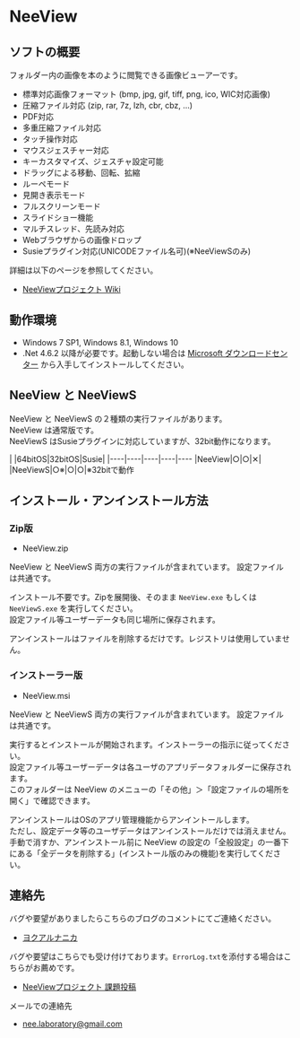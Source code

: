 # NeeView <VERSION/>

## ソフトの概要

  フォルダー内の画像を本のように閲覧できる画像ビューアーです。  

  * 標準対応画像フォーマット (bmp, jpg, gif, tiff, png, ico, WIC対応画像)
  * 圧縮ファイル対応 (zip, rar, 7z, lzh, cbr, cbz, ...)
  * PDF対応
  * 多重圧縮ファイル対応
  * タッチ操作対応
  * マウスジェスチャー対応
  * キーカスタマイズ、ジェスチャ設定可能
  * ドラッグによる移動、回転、拡縮
  * ルーペモード
  * 見開き表示モード
  * フルスクリーンモード
  * スライドショー機能
  * マルチスレッド、先読み対応
  * Webブラウザからの画像ドロップ
  * Susieプラグイン対応(UNICODEファイル名可)(※NeeViewSのみ)

  詳細は以下のページを参照してください。
  
  * [NeeViewプロジェクト Wiki](https://bitbucket.org/neelabo/neeview/wiki/)


## 動作環境

  * Windows 7 SP1, Windows 8.1, Windows 10
  * .Net 4.6.2 以降が必要です。起動しない場合は [Microsoft ダウンロードセンター](https://www.microsoft.com/ja-jp/download/details.aspx?id=53345) から入手してインストールしてください。


## NeeView と NeeViewS

  NeeView と NeeViewS の２種類の実行ファイルがあります。  
  NeeView は通常版です。  
  NeeViewS はSusieプラグインに対応していますが、32bit動作になります。

  |    |64bitOS|32bitOS|Susie|
  |----|----|----|----|----
  |NeeView|○|○|✕|
  |NeeViewS|○※|○|○|※32bitで動作


## インストール・アンインストール方法

### Zip版

  * NeeView<VERSION/>.zip

  NeeView と NeeViewS 両方の実行ファイルが含まれています。
  設定ファイルは共通です。

  インストール不要です。Zipを展開後、そのまま `NeeView.exe` もしくは `NeeViewS.exe` を実行してください。  
  設定ファイル等ユーザーデータも同じ場所に保存されます。  

  アンインストールはファイルを削除するだけです。レジストリは使用していません。

### インストーラー版

  * NeeView<VERSION/>.msi

  NeeView と NeeViewS 両方の実行ファイルが含まれています。
  設定ファイルは共通です。

  実行するとインストールが開始されます。インストーラーの指示に従ってください。  
  設定ファイル等ユーザーデータは各ユーザのアプリデータフォルダーに保存されます。  
  このフォルダーは NeeView のメニューの「その他」＞「設定ファイルの場所を開く」で確認できます。  
  
  アンインストールはOSのアプリ管理機能からアンイントールします。  
  ただし、設定データ等のユーザデータはアンインストールだけでは消えません。
  手動で消すか、アンインストール前に NeeView の設定の「全般設定」の一番下にある「全データを削除する」(インストール版のみの機能)を実行してください。

## 連絡先

 バグや要望がありましたらこちらのブログのコメントにてご連絡ください。
 
  * [ヨクアルナニカ](https://yokuarunanika.blogspot.jp/)
 
 バグや要望はこちらでも受け付けております。`ErrorLog.txt`を添付する場合はこちらがお薦めです。
 
  * [NeeViewプロジェクト 課題投稿](https://bitbucket.org/neelabo/neeview/issues/new)
 
メールでの連絡先

  * [nee.laboratory@gmail.com](mailto:nee.laboratory@gmail.com)